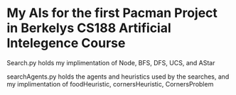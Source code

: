 # My AIs for the first Pacman Project in Berkelys CS188 Artificial Intelegence Course

Search.py holds my implimentation of Node, BFS, DFS, UCS, and AStar

searchAgents.py holds the agents and heuristics used by the searches, and my implimentation of foodHeuristic, cornersHeuristic, CornersProblem
